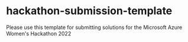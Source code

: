 # hackathon-submission-template
Please use this template for submitting solutions for the Microsoft Azure Women's Hackathon 2022
